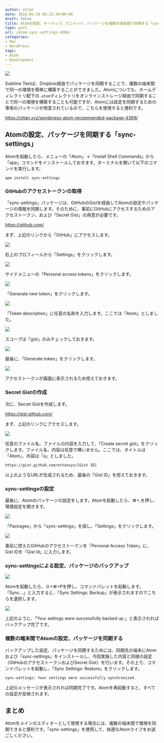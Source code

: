```yaml
---
author: ottan
date: 2016-05-29 05:23:26+00:00
draft: false
title: Atomの設定、キーマップ、スニペット、パッケージを複数の端末間で同期する「sync-settings」
type: post
url: /atom-sync-settings-4386/
categories:
- Mac
- WordPress
tags:
- Atom
- Development
---
```


![](/images/2016/05/160529-574a784b76e1b.jpg)






Sublime Textは、Dropbox経由でパッケージを同期することで、複数の端末間で同一の環境を簡単に構築することができました。Atomについても、ホームディレクトリ配下の`.atom`ディレクトリをオンラインストレージ経由で同期することで同一の環境を構築することも可能ですが、Atomには設定を同期するための専用のパッケージが用意されているので、こちらを使用すると便利です。



https://ottan.xyz/wordpress-atom-recommended-package-4369/



## Atomの設定、パッケージを同期する「sync-settings」





Atomを起動したら、メニューの「Atom」→「Install Shell Commands」から「app」コマンドをインストールしておきます。ターミナルを開いて以下のコマンドを実行します。




    
    apm install sync-settings





### GitHubのアクセストークンの取得





「sync-settings」パッケージは、GitHubのGistを経由してAtomの設定やパッケージの情報を同期します。そのために、事前にGitHubにアクセスするためのアクセストークン、および「Secret Gist」の用意が必要です。



https://github.com/



まず、上記のリンクから「GitHub」にアクセスします。





![](/images/2016/05/160529-574a785aa6c7e.png)






右上のプロフィールから「Settings」をクリックします。





![](/images/2016/05/160529-574a78609a595.png)






サイドメニューの「Personal access tokens」をクリックします。





![](/images/2016/05/160529-574a78664fa89.png)






「Generate new token」をクリックします。





![](/images/2016/05/160529-574a786cd43f1.png)






「Token description」に任意の名称を入力します。ここでは「Atom」としました。





![](/images/2016/05/160529-574a787f85b0f.png)






スコープは「gist」のみチェックしておきます。





![](/images/2016/05/160529-574a788427b5f.png)






最後に、「Generate token」をクリックします。





![](/images/2016/05/160529-574a788966b74.png)






アクセストークンが画面に表示されるため控えておきます。





### Secret Gistの作成





次に、Secret Gistを作成します。



https://gist.github.com/



まず、上記のリンクにアクセスします。





![](/images/2016/05/160529-574a788f72355.png)






任意のファイル名、ファイルの内容を入力して、「Create secret gist」をクリックします。ファイル名、内容は任意で構いません。ここでは、タイトルは「Atom」、内容は「a」としました。




    
    https://gist.github.com/ottanxyz/[Gist ID]





以上のようなURLが生成されるため、最後の「Gist ID」を控えておきます。





### sync-settingsの設定





最後に、Atomのパッケージの設定をします。Atomを起動したら、⌘+,を押し、環境設定を開きます。





![](/images/2016/05/160529-574a785443268.png)






「Packages」から「sync-settings」を探し、「Settings」をクリックします。





![](/images/2016/05/160529-574a78f21d4f5.png)






事前に控えたGitHubのアクセストークンを「Personal Access Token」に、Gist IDを「Gist Id」に入力します。





### sync-settingsによる設定、パッケージのバックアップ





![](/images/2016/05/160529-574a78fa55f9e.png)






Atomを起動したら、⇧+⌘+Pを押し、コマンドパレットを起動します。「Sync…」と入力すると、「Sync Settings: Backup」が表示されますのでこちらを選択します。





![](/images/2016/05/160529-574a7901e704c.png)






上記のように、「Your settings were successfully backed up.」と表示されればバックアップ完了です。





### 複数の端末間でAtomの設定、パッケージを同期する





バックアップした設定、パッケージを同期するためには、同期先の端末にAtomおよび「sync-settings」をインストールし、今回実施した内容と同様の設定（GitHubのアクセストークンおよびSecret Gist）を行います。その上で、コマンドパレットを起動し、「Sync Settings: Restore」をクリックします。




    
    sync-settings: Your settings were successfully synchronized.





上記のメッセージが表示されれば同期完了です。Atomを再起動すると、すべての設定が反映されます。





## まとめ





Atomをメインのエディターとして使用する場合には、複数の端末間で環境を同期できると便利です。「sync-settings」を使用して、快適なAtomライフをお過ごしください。

